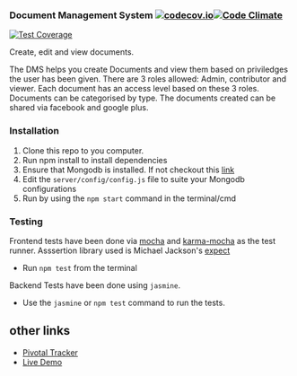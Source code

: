 ### Document Management System [![codecov.io](https://codecov.io/github/bryomckim/DMS-Frontend/coverage.svg?branch=master)](https://codecov.io/github/bryomckim/DMS-Frontend?branch=master)[![Code Climate](https://codeclimate.com/github/bryomckim/DMS-Frontend/badges/gpa.svg)](https://codeclimate.com/github/bryomckim/DMS-Frontend)
[![Test Coverage](https://codeclimate.com/github/bryomckim/DMS-Frontend/badges/coverage.svg)](https://codeclimate.com/github/bryomckim/DMS-Frontend/coverage)

Create, edit and view documents.

The DMS helps you create Documents and view them based on priviledges the user has been given. There are 3 roles allowed: Admin, contributor and viewer.
Each document has an access level based on these 3 roles. Documents can be categorised by type.
The documents created can be shared via facebook and google plus.

### Installation
1. Clone this repo to you computer.
2. Run npm install to install dependencies
3. Ensure that Mongodb is installed. If not checkout this [link](https://docs.mongodb.org/manual/installation/)
4. Edit the `server/config/config.js` file to suite your Mongodb configurations
5. Run by using the `npm start` command in  the terminal/cmd

### Testing
Frontend tests have been done via [mocha](https://mochajs.org/) and [karma-mocha](https://github.com/karma-runner/karma-mocha) as the test runner.
Asssertion library used is Michael Jackson's [expect](https://github.com/mjackson/expect)
* Run `npm test` from the terminal

Backend Tests have been done using `jasmine`.
* Use the `jasmine` or `npm test` command to run the tests.

## other links
* [Pivotal Tracker](https://www.pivotaltracker.com/n/projects/1536437)
* [Live Demo](https://dmsapp.herokuapp.com/)
